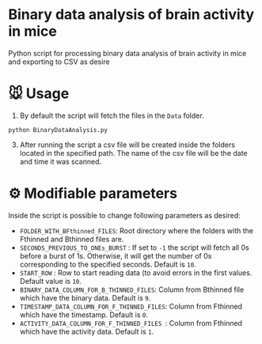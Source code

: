 # Binary data analysis of brain activity in mice
Python script for processing binary data analysis of brain activity in mice and exporting to CSV as desire

# 🐭 Usage

1. By default the script will fetch the files in the `Data` folder.

```
python BinaryDataAnalysis.py
```
 3. After running the script a csv file will be created inside the folders located in the specified path. The name of the csv file will be the date and time it was scanned.


# ⚙️ Modifiable parameters

Inside the script is possible to change following parameters as desired: 

- `FOLDER_WITH_BFthinned_FILES`: Root directory where the folders with the Fthinned and Bthinned files are.
- `SECONDS_PREVIOUS_TO_ONEs_BURST` : If set to `-1` the script will fetch all 0s before a burst of 1s. Otherwise, it will get the number of 0s corresponding to the specified seconds. Default is `10`.
- `START_ROW` : Row to start reading data (to avoid errors in the first values. Default value is `10`.
- `BINARY_DATA_COLUMN_FOR_B_THINNED_FILES`: Column from Bthinned file which have the binary data. Default is `9`.
- `TIMESTAMP_DATA_COLUMN_FOR_F_THINNED_FILES`: Column from Fthinned which have the timestamp. Default is `0`.
- `ACTIVITY_DATA_COLUMN_FOR_F_THINNED_FILES `: Column from Fthinned which have the activity data. Default is `1`.
